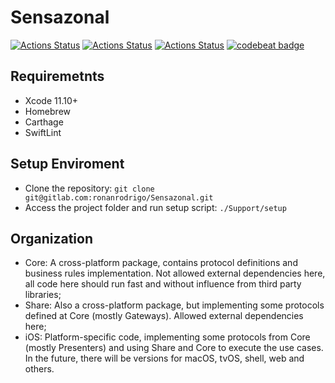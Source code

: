 # Sensazonal

[![Actions Status](https://github.com/ronanrodrigo/Sensazonal/workflows/Share%20Tests/badge.svg)](https://github.com/ronanrodrigo/Sensazonal/actions?workflow=Share+Tests)
[![Actions Status](https://github.com/ronanrodrigo/Sensazonal/workflows/Core%20Tests/badge.svg)](https://github.com/ronanrodrigo/Sensazonal/actions?workflow=Core+Tests)
[![Actions Status](https://github.com/ronanrodrigo/Sensazonal/workflows/iOS%20Tests/badge.svg)](https://github.com/ronanrodrigo/Sensazonal/actions?workflow=iOS+Tests)
[![codebeat badge](https://codebeat.co/badges/ebde7674-9efe-4081-a066-1d2de4e5301a)](https://codebeat.co/projects/github-com-ronanrodrigo-sensazonal-master)

## Requiremetnts
- Xcode 11.10+
- Homebrew
- Carthage
- SwiftLint

## Setup Enviroment
- Clone the repository:
`git clone git@gitlab.com:ronanrodrigo/Sensazonal.git`
- Access the project folder and run setup script:
`./Support/setup `

## Organization
- Core: A cross-platform package, contains protocol definitions and business rules implementation. Not allowed external dependencies here, all code here should run fast and without influence from third party libraries;
- Share: Also a cross-platform package, but implementing some protocols defined at Core (mostly Gateways). Allowed external dependencies here;
- iOS: Platform-specific code, implementing some protocols from Core (mostly Presenters) and using Share and Core to execute the use cases. In the future, there will be versions for macOS, tvOS, shell, web and others.
